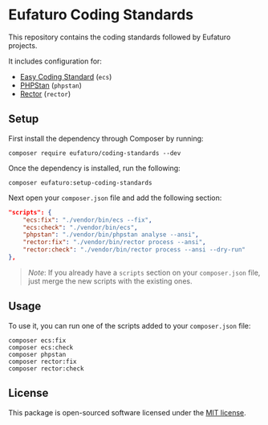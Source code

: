 # Eufaturo Coding Standards

This repository contains the coding standards followed by Eufaturo projects.

It includes configuration for:
- [Easy Coding Standard](https://github.com/easy-coding-standard/easy-coding-standard) (`ecs`)
- [PHPStan](https://phpstan.org/) (`phpstan`)
- [Rector](https://getrector.org/) (`rector`)

## Setup

First install the dependency through Composer by running:

```shell
composer require eufaturo/coding-standards --dev
```

Once the dependency is installed, run the following:

```shell
composer eufaturo:setup-coding-standards
```

Next open your `composer.json` file and add the following section:

```json
"scripts": {
    "ecs:fix": "./vendor/bin/ecs --fix",
    "ecs:check": "./vendor/bin/ecs",
    "phpstan": "./vendor/bin/phpstan analyse --ansi",
    "rector:fix": "./vendor/bin/rector process --ansi",
    "rector:check": "./vendor/bin/rector process --ansi --dry-run"
},
```

> *Note*: If you already have a `scripts` section on your `composer.json` file, just merge the new scripts with the existing ones.

## Usage

To use it, you can run one of the scripts added to your `composer.json` file:

```shell
composer ecs:fix
composer ecs:check
composer phpstan
composer rector:fix
composer rector:check
```

## License

This package is open-sourced software licensed under the [MIT license](https://opensource.org/licenses/MIT).
